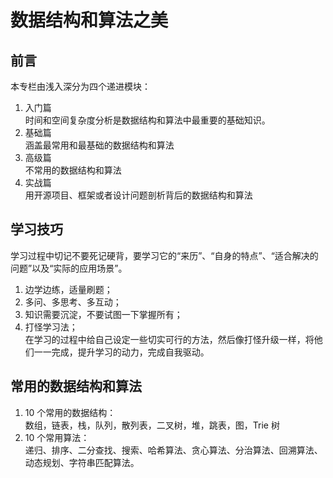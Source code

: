 # 数据结构和算法之美

## 前言

本专栏由浅入深分为四个递进模块：

1. 入门篇
   <br>时间和空间复杂度分析是数据结构和算法中最重要的基础知识。
2. 基础篇
   <br>涵盖最常用和最基础的数据结构和算法
3. 高级篇
   <br>不常用的数据结构和算法
4. 实战篇
   <br>用开源项目、框架或者设计问题剖析背后的数据结构和算法

## 学习技巧

学习过程中切记不要死记硬背，要学习它的“来历”、“自身的特点”、“适合解决的问题”以及“实际的应用场景”。

1. 边学边练，适量刷题；
2. 多问、多思考、多互动；
3. 知识需要沉淀，不要试图一下掌握所有；
4. 打怪学习法；
   <br>在学习的过程中给自己设定一些切实可行的方法，然后像打怪升级一样，将他们一一完成，提升学习的动力，完成自我驱动。

## 常用的数据结构和算法

1. 10 个常用的数据结构：
   <br>数组，链表，栈，队列，散列表，二叉树，堆，跳表，图，Trie 树
2. 10 个常用算法：
   <br>递归、排序、二分查找、搜索、哈希算法、贪心算法、分治算法、回溯算法、动态规划、字符串匹配算法。
